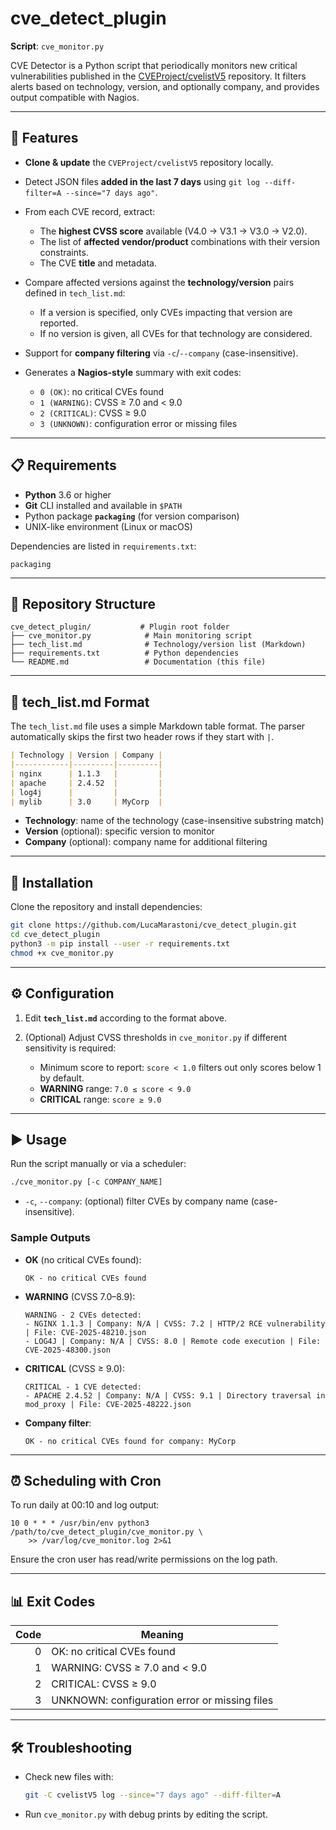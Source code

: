 # cve\_detect\_plugin

**Script**: `cve_monitor.py`

CVE Detector is a Python script that periodically monitors new critical vulnerabilities published in the [CVEProject/cvelistV5](https://github.com/CVEProject/cvelistV5) repository. It filters alerts based on technology, version, and optionally company, and provides output compatible with Nagios.

---

## 🚀 Features

* **Clone & update** the `CVEProject/cvelistV5` repository locally.
* Detect JSON files **added in the last 7 days** using `git log --diff-filter=A --since="7 days ago"`.
* From each CVE record, extract:

  * The **highest CVSS score** available (V4.0 → V3.1 → V3.0 → V2.0).
  * The list of **affected vendor/product** combinations with their version constraints.
  * The CVE **title** and metadata.
* Compare affected versions against the **technology/version** pairs defined in `tech_list.md`:

  * If a version is specified, only CVEs impacting that version are reported.
  * If no version is given, all CVEs for that technology are considered.
* Support for **company filtering** via `-c`/`--company` (case-insensitive).
* Generates a **Nagios-style** summary with exit codes:

  * `0 (OK)`: no critical CVEs found
  * `1 (WARNING)`: CVSS ≥ 7.0 and < 9.0
  * `2 (CRITICAL)`: CVSS ≥ 9.0
  * `3 (UNKNOWN)`: configuration error or missing files

---

## 📋 Requirements

* **Python** 3.6 or higher
* **Git** CLI installed and available in `$PATH`
* Python package **`packaging`** (for version comparison)
* UNIX-like environment (Linux or macOS)

Dependencies are listed in `requirements.txt`:

```text
packaging
```

---

## 📂 Repository Structure

```plaintext
cve_detect_plugin/           # Plugin root folder
├── cve_monitor.py            # Main monitoring script
├── tech_list.md              # Technology/version list (Markdown)
├── requirements.txt          # Python dependencies
└── README.md                 # Documentation (this file)
```

---

## 📝 tech\_list.md Format

The `tech_list.md` file uses a simple Markdown table format. The parser automatically skips the first two header rows if they start with `|`.

```markdown
| Technology | Version | Company |
|------------|---------|---------|
| nginx      | 1.1.3   |         |
| apache     | 2.4.52  |         |
| log4j      |         |         |
| mylib      | 3.0     | MyCorp  |
```

* **Technology**: name of the technology (case-insensitive substring match)
* **Version** (optional): specific version to monitor
* **Company** (optional): company name for additional filtering

---

## 🔧 Installation

Clone the repository and install dependencies:

```bash
git clone https://github.com/LucaMarastoni/cve_detect_plugin.git
cd cve_detect_plugin
python3 -m pip install --user -r requirements.txt
chmod +x cve_monitor.py
```

---

## ⚙️ Configuration

1. Edit **`tech_list.md`** according to the format above.
2. (Optional) Adjust CVSS thresholds in `cve_monitor.py` if different sensitivity is required:

   * Minimum score to report: `score < 1.0` filters out only scores below 1 by default.
   * **WARNING** range: `7.0 ≤ score < 9.0`
   * **CRITICAL** range: `score ≥ 9.0`

---

## ▶️ Usage

Run the script manually or via a scheduler:

```bash
./cve_monitor.py [-c COMPANY_NAME]
```

* `-c`, `--company`: (optional) filter CVEs by company name (case-insensitive).

### Sample Outputs

* **OK** (no critical CVEs found):

  ```text
  OK - no critical CVEs found
  ```

* **WARNING** (CVSS 7.0–8.9):

  ```text
  WARNING - 2 CVEs detected:
  - NGINX 1.1.3 | Company: N/A | CVSS: 7.2 | HTTP/2 RCE vulnerability | File: CVE-2025-48210.json
  - LOG4J | Company: N/A | CVSS: 8.0 | Remote code execution | File: CVE-2025-48300.json
  ```

* **CRITICAL** (CVSS ≥ 9.0):

  ```text
  CRITICAL - 1 CVE detected:
  - APACHE 2.4.52 | Company: N/A | CVSS: 9.1 | Directory traversal in mod_proxy | File: CVE-2025-48222.json
  ```

* **Company filter**:

  ```text
  OK - no critical CVEs found for company: MyCorp
  ```

---

## ⏰ Scheduling with Cron

To run daily at 00:10 and log output:

```cron
10 0 * * * /usr/bin/env python3 /path/to/cve_detect_plugin/cve_monitor.py \
    >> /var/log/cve_monitor.log 2>&1
```

Ensure the cron user has read/write permissions on the log path.

---

## 📊 Exit Codes

| Code | Meaning                                       |
| ---: | --------------------------------------------- |
|    0 | OK: no critical CVEs found                    |
|    1 | WARNING: CVSS ≥ 7.0 and < 9.0                 |
|    2 | CRITICAL: CVSS ≥ 9.0                          |
|    3 | UNKNOWN: configuration error or missing files |

---

## 🛠 Troubleshooting

* Check new files with:

  ```bash
  git -C cvelistV5 log --since="7 days ago" --diff-filter=A
  ```
* Run `cve_monitor.py` with debug prints by editing the script.
